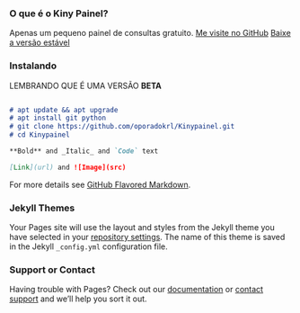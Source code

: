 ### O que é o Kiny Painel?
Apenas um pequeno painel de consultas gratuito.
[Me visite no GitHub](https://www.github.com/oporadokrl)
[Baixe a versão estável](https://www.github.com/Kiny-kiny/Kiny-Painel)

### Instalando
LEMBRANDO QUE É UMA VERSÃO **BETA**
```markdown

# apt update && apt upgrade
# apt install git python
# git clone https://github.com/oporadokrl/Kinypainel.git
# cd Kinypainel

**Bold** and _Italic_ and `Code` text

[Link](url) and ![Image](src)
```

For more details see [GitHub Flavored Markdown](https://guides.github.com/features/mastering-markdown/).

### Jekyll Themes

Your Pages site will use the layout and styles from the Jekyll theme you have selected in your [repository settings](https://github.com/oporadokrl/Kinypainel/settings). The name of this theme is saved in the Jekyll `_config.yml` configuration file.

### Support or Contact

Having trouble with Pages? Check out our [documentation](https://docs.github.com/categories/github-pages-basics/) or [contact support](https://support.github.com/contact) and we’ll help you sort it out.
